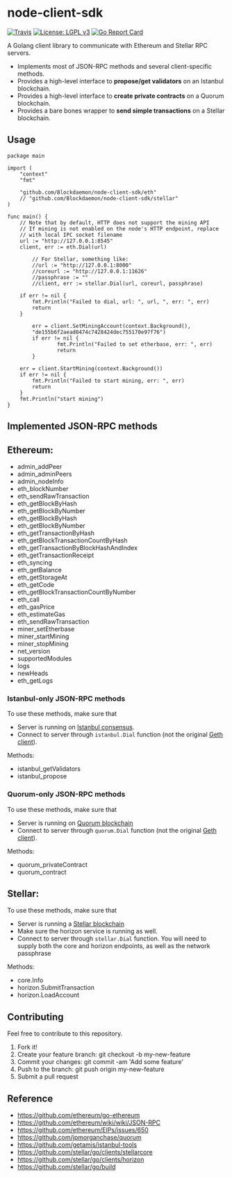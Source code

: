 node-client-sdk
===============

[![Travis](https://img.shields.io/travis/rust-lang/rust.svg)](https://travis-ci.org/getamis/eth-client)
[![License: LGPL v3](https://img.shields.io/badge/License-LGPL%20v3-blue.svg)](https://www.gnu.org/licenses/lgpl-3.0)
[![Go Report Card](https://goreportcard.com/badge/github.com/getamis/eth-client)](https://goreportcard.com/report/github.com/getamis/eth-client)

A Golang client library to communicate with Ethereum and Stellar RPC servers.
* Implements most of JSON-RPC methods and several client-specific methods.
* Provides a high-level interface to **propose/get validators** on an Istanbul blockchain.
* Provides a high-level interface to **create private contracts** on a Quorum blockchain.
* Provides a bare bones wrapper to **send simple transactions** on a Stellar blockchain.

Usage
-----
```golang
package main

import (
	"context"
	"fmt"

	"github.com/Blockdaemon/node-client-sdk/eth"
	// "github.com/Blockdaemon/node-client-sdk/stellar"
)

func main() {
	// Note that by default, HTTP does not support the mining API
	// If mining is not enabled on the node's HTTP endpoint, replace
	// with local IPC socket filename
	url := "http://127.0.0.1:8545"
	client, err := eth.Dial(url)

        // For Stellar, something like:
        //url := "http://127.0.0.1:8000"
        //coreurl := "http://127.0.0.1:11626"
        //passphrase := ""
        //client, err := stellar.Dial(url, coreurl, passphrase)

	if err != nil {
		fmt.Println("Failed to dial, url: ", url, ", err: ", err)
		return
	}

        err = client.SetMiningAccount(context.Background(),
		"de155b6f2aead0474c7428424dec755170e97f76")
        if err != nil {
                fmt.Println("Failed to set etherbase, err: ", err)
                return
        }

	err = client.StartMining(context.Background())
	if err != nil {
		fmt.Println("Failed to start mining, err: ", err)
		return
	}
	fmt.Println("start mining")
}

```

Implemented JSON-RPC methods
----------------------------

## Ethereum:

* admin_addPeer
* admin_adminPeers
* admin_nodeInfo
* eth_blockNumber
* eth_sendRawTransaction
* eth_getBlockByHash
* eth_getBlockByNumber
* eth_getBlockByHash
* eth_getBlockByNumber
* eth_getTransactionByHash
* eth_getBlockTransactionCountByHash
* eth_getTransactionByBlockHashAndIndex
* eth_getTransactionReceipt
* eth_syncing
* eth_getBalance
* eth_getStorageAt
* eth_getCode
* eth_getBlockTransactionCountByNumber
* eth_call
* eth_gasPrice
* eth_estimateGas
* eth_sendRawTransaction
* miner_setEtherbase
* miner_startMining
* miner_stopMining
* net_version
* supportedModules
* logs
* newHeads
* eth_getLogs

### Istanbul-only JSON-RPC methods
To use these methods, make sure that
* Server is running on [Istanbul consensus](https://github.com/ethereum/EIPs/issues/650).
* Connect to server through `istanbul.Dial` function (not the original [Geth client](https://github.com/ethereum/go-ethereum/tree/master/ethclient)).

Methods:

* istanbul_getValidators
* istanbul_propose

### Quorum-only JSON-RPC methods

To use these methods, make sure that
* Server is running on [Quorum blockchain](https://github.com/jpmorganchase/quorum/wiki)
* Connect to server through `quorum.Dial` function (not the original [Geth client](https://github.com/ethereum/go-ethereum/tree/master/ethclient)).
  
Methods:

* quorum_privateContract
* quorum_contract

## Stellar:

To use these methods, make sure that
* Server is running a [Stellar blockchain](https://github.com/stellar/packages)
* Make sure the horizon service is running as well.
* Connect to server through `stellar.Dial` function. You will need to supply both the core and horizon endpoints, as well as the network passphrase

Methods:

* core.Info
* horizon.SubmitTransaction
* horizon.LoadAccount

Contributing
------------

Feel free to contribute to this repository.

1. Fork it!
2. Create your feature branch: git checkout -b my-new-feature
3. Commit your changes: git commit -am 'Add some feature'
4. Push to the branch: git push origin my-new-feature
5. Submit a pull request

Reference
---------

* https://github.com/ethereum/go-ethereum
* https://github.com/ethereum/wiki/wiki/JSON-RPC
* https://github.com/ethereum/EIPs/issues/650
* https://github.com/jpmorganchase/quorum
* https://github.com/getamis/istanbul-tools
* https://github.com/stellar/go/clients/stellarcore
* https://github.com/stellar/go/clients/horizon
* https://github.com/stellar/go/build
